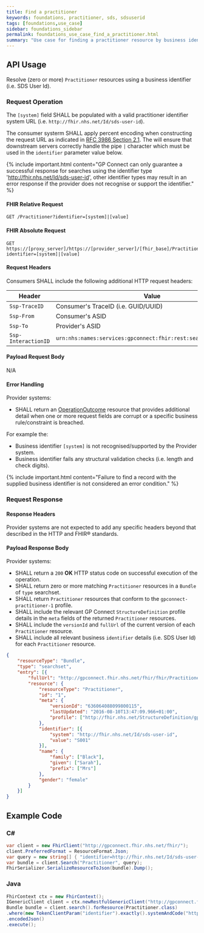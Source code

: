 ```yaml
---
title: Find a practitioner
keywords: foundations, practitioner, sds, sdsuserid
tags: [foundations,use_case]
sidebar: foundations_sidebar
permalink: foundations_use_case_find_a_practitioner.html
summary: "Use case for finding a practitioner resource by business identity."
---
```


## API Usage ##

Resolve (zero or more) `Practitioner` resources using a business identifier (i.e. SDS User Id).

### Request Operation ###

The `[system]` field SHALL be populated with a valid practitioner identifier system URL (i.e. `http://fhir.nhs.net/Id/sds-user-id`).

The consumer systerm SHALL apply percent encoding when constructing the request URL as indicated in [RFC 3986 Section 2.1](https://tools.ietf.org/html/rfc3986#section-2.1). The will ensure that downstream servers correctly handle the pipe `|` character which must be used in the `identifier` parameter value below.

{% include important.html content="GP Connect can only guarantee a successful response for searches using the identifier type 'http://fhir.nhs.net/Id/sds-user-id', other identifier types may result in an error response if the provider does not recognise or support the identifier." %}

#### FHIR Relative Request ####

```http
GET /Practitioner?identifier=[system]|[value]
```

#### FHIR Absolute Request ####

```http
GET https://[proxy_server]/https://[provider_server]/[fhir_base]/Practitioner?identifier=[system]|[value]
```

#### Request Headers ####

Consumers SHALL include the following additional HTTP request headers:

| Header               | Value |
|----------------------|-------|
| `Ssp-TraceID`        | Consumer's TraceID (i.e. GUID/UUID) |
| `Ssp-From`           | Consumer's ASID |
| `Ssp-To`             | Provider's ASID |
| `Ssp-InteractionID`  | `urn:nhs:names:services:gpconnect:fhir:rest:search:practitioner`|

#### Payload Request Body ####

N/A

#### Error Handling ####

Provider systems:

- SHALL return an [OperationOutcome](https://www.hl7.org/fhir/DSTU2/operationoutcome.html) resource that provides additional detail when one or more request fields are corrupt or a specific business rule/constraint is breached.

For example the:

- Business identifier `[system]` is not recognised/supported by the Provider system.
- Business identifier fails any structural validation checks (i.e. length and check digits).

{% include important.html content="Failure to find a record with the supplied business identifier is not considered an error condition." %}

### Request Response ###

#### Response Headers ####

Provider systems are not expected to add any specific headers beyond that described in the HTTP and FHIR&reg; standards.

#### Payload Response Body ####

Provider systems:

- SHALL return a `200` **OK** HTTP status code on successful execution of the operation.
- SHALL return zero or more matching `Practitioner` resources in a `Bundle` of `type` searchset.
- SHALL return `Practitioner` resources that conform to the `gpconnect-practitioner-1` profile.
- SHALL include the relevant GP Connect `StructureDefinition` profile details in the `meta` fields of the returned `Practitioner` resources.
- SHALL include the `versionId` and `fullUrl` of the current version of each `Practitioner` resource.
- SHALL include all relevant business `identifier` details (i.e. SDS User Id) for each `Practitioner` resource.

```json
{
	"resourceType": "Bundle",
	"type": "searchset",
	"entry": [{
		"fullUrl": "http://gpconnect.fhir.nhs.net/fhir/fhir/Practitioner/1/_history/636064088099800115",
		"resource": {
			"resourceType": "Practitioner",
			"id": "1",
			"meta": {
				"versionId": "636064088099800115",
				"lastUpdated": "2016-08-10T13:47:09.966+01:00",
				"profile": ["http://fhir.nhs.net/StructureDefinition/gpconnect-practitioner-1"]
			},
			"identifier": [{
				"system": "http://fhir.nhs.net/Id/sds-user-id",
				"value": "S001"
			}],
			"name": {
				"family": ["Black"],
				"given": ["Sarah"],
				"prefix": ["Mrs"]
			},
			"gender": "female"
		}
	}]
}
```

## Example Code ##

### C# ###

```csharp
var client = new FhirClient("http://gpconnect.fhir.nhs.net/fhir/");
client.PreferredFormat = ResourceFormat.Json;
var query = new string[] { "identifier=http://fhir.nhs.net/Id/sds-user-id|S001" };
var bundle = client.Search("Practitioner", query);
FhirSerializer.SerializeResourceToJson(bundle).Dump();
```

### Java ###

```java
FhirContext ctx = new FhirContext();
IGenericClient client = ctx.newRestfulGenericClient("http://gpconnect.fhir.nhs.net/fhir/");
Bundle bundle = client.search().forResource(Practitioner.class)
.where(new TokenClientParam("identifier").exactly().systemAndCode("http://fhir.nhs.net/Id/sds-user-id", "S001"))
.encodedJson()
.execute();
```
